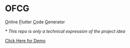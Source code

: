 # OFCG
<ins>O</ins>nline <ins>F</ins>lutter <ins>C</ins>ode <ins>G</ins>enerator

<i>* This repo is only a technical expression of the project idea</i>

<a href="https://sujanavan.github.io/ofcg" >Click Here for Demo</a>
